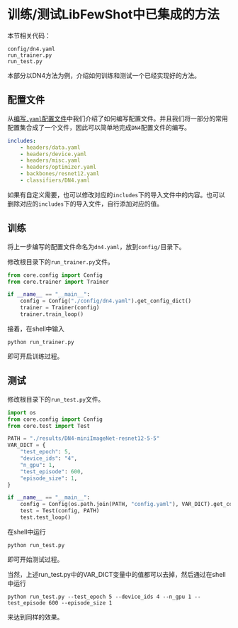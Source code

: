 # 训练/测试LibFewShot中已集成的方法

本节相关代码：
```
config/dn4.yaml
run_trainer.py
run_test.py
```

本部分以DN4方法为例，介绍如何训练和测试一个已经实现好的方法。

## 配置文件

从[编写`.yaml`配置文件](./t0-write_a_config_yaml.md)中我们介绍了如何编写配置文件。并且我们将一部分的常用配置集合成了一个文件，因此可以简单地完成`DN4`配置文件的编写。

```yaml
includes:
	- headers/data.yaml
	- headers/device.yaml
	- headers/misc.yaml
	- headers/optimizer.yaml
	- backbones/resnet12.yaml
	- classifiers/DN4.yaml
```

如果有自定义需要，也可以修改对应的`includes`下的导入文件中的内容。也可以删除对应的`includes`下的导入文件，自行添加对应的值。

## 训练

将上一步编写的配置文件命名为`dn4.yaml`，放到`config/`目录下。

修改根目录下的`run_trainer.py`文件。

```python
from core.config import Config
from core.trainer import Trainer

if __name__ == "__main__":
    config = Config("./config/dn4.yaml").get_config_dict()
    trainer = Trainer(config)
    trainer.train_loop()
```

接着，在shell中输入

```shell
python run_trainer.py
```

即可开启训练过程。

## 测试

修改根目录下的`run_test.py`文件。

```python
import os
from core.config import Config
from core.test import Test

PATH = "./results/DN4-miniImageNet-resnet12-5-5"
VAR_DICT = {
    "test_epoch": 5,
    "device_ids": "4",
    "n_gpu": 1,
    "test_episode": 600,
    "episode_size": 1,
}

if __name__ == "__main__":
    config = Config(os.path.join(PATH, "config.yaml"), VAR_DICT).get_config_dict()
    test = Test(config, PATH)
    test.test_loop()

```

在shell中运行

```shell
python run_test.py
```

即可开始测试过程。

当然，上述run_test.py中的VAR_DICT变量中的值都可以去掉，然后通过在shell中运行

```shell
python run_test.py --test_epoch 5 --device_ids 4 --n_gpu 1 --test_episode 600 --episode_size 1
```

来达到同样的效果。
